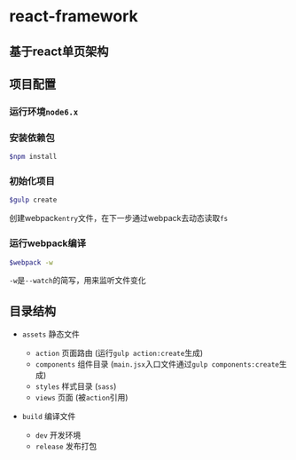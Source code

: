 # react-framework

## 基于react单页架构

## 项目配置

### 运行环境`node6.x`

### 安装依赖包
```bash
$npm install
```

### 初始化项目
```bash
$gulp create
```
创建webpack`entry`文件，在下一步通过webpack去动态读取`fs`

### 运行webpack编译
```bash
$webpack -w
```
`-w`是`--watch`的简写，用来监听文件变化

## 目录结构
* `assets` 静态文件
	* `action` 页面路由 (运行`gulp action:create`生成)
	* `components` 组件目录 (`main.jsx`入口文件通过`gulp components:create`生成)
	* `styles` 样式目录 (`sass`)
	* `views` 页面 (被`action`引用)

* `build` 编译文件
	* `dev` 开发环境
	* `release` 发布打包